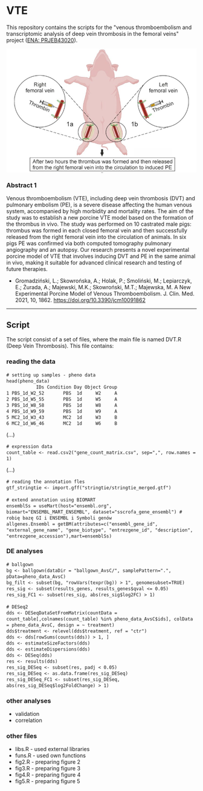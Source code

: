 # VTE
This repository contains the scripts for the "venous thromboembolism and transcriptomic analysis of deep vein thrombosis in the femoral veins" project ([ENA: PRJEB43020](https://www.ebi.ac.uk/ena/browser/view/PRJEB43020)).

<img align="middle" src="img/abs.jpg" alt="graphical abstract" wigth="300px" />

### Abstract 1
Venous thromboembolism (VTE), including deep vein thrombosis (DVT) and pulmonary embolism (PE), is a severe disease affecting the human venous system, accompanied by high morbidity and mortality rates. The aim of the study was to establish a new porcine VTE model based on the formation of the thrombus in vivo. The study was performed on 10 castrated male pigs: thrombus was formed in each closed femoral vein and then successfully released from the right femoral vein into the circulation of animals. In six pigs PE was confirmed via both computed tomography pulmonary angiography and an autopsy. Our research presents a novel experimental porcine model of VTE that involves inducing DVT and PE in the same animal in vivo, making it suitable for advanced clinical research and testing of future therapies.
* Gromadziński, L.; Skowrońska, A.; Holak, P.; Smoliński, M.; Lepiarczyk, E.; Żurada, A.; Majewski, M.K.; Skowroński, M.T.; Majewska, M. A New Experimental Porcine Model of Venous Thromboembolism. J. Clin. Med. 2021, 10, 1862. https://doi.org/10.3390/jcm10091862

---------------------------------------------------------------

## Script

The script consist of a set of files, where the main file is named DVT.R (Deep Vein Thrombosis). This file contains:
### reading the data
```
# setting up samples - pheno data
head(pheno_data)
           IDs Condition Day Object Group
1 PBS_1d_W2_52       PBS  1d     W2     A
2 PBS_1d_W5_55       PBS  1d     W5     A
3 PBS_1d_W8_58       PBS  1d     W8     A
4 PBS_1d_W9_59       PBS  1d     W9     A
5 MC2_1d_W3_43       MC2  1d     W3     B
6 MC2_1d_W6_46       MC2  1d     W6     B 
```
(...)
```
# expression data
count_table <- read.csv2("gene_count_matrix.csv", sep=",", row.names = 1)
```
(...)
```
# reading the annotation fles
gtf_stringtie <- import.gff("stringtie/stringtie_merged.gtf")

# extend annotation using BIOMART
ensemblSs = useMart(host="ensembl.org", biomart="ENSEMBL_MART_ENSEMBL", dataset="sscrofa_gene_ensembl") # robię bazę GI i ENSEMBL i Symboli genów
allgenes.Ensembl = getBM(attributes=c("ensembl_gene_id", "external_gene_name", "gene_biotype", "entrezgene_id", "description", "entrezgene_accession"),mart=ensemblSs)
```

### DE analyses
```
# ballgown
bg <- ballgown(dataDir = "ballgown_AvsC/", samplePattern=".", pData=pheno_data_AvsC)
bg_filt <- subset(bg, "rowVars(texpr(bg)) > 1", genomesubset=TRUE)
res_sig <- subset(results_genes, results_genes$qval <= 0.05)
res_sig_FC1 <- subset(res_sig, abs(res_sig$log2FC) > 1)

# DESeq2
dds <- DESeqDataSetFromMatrix(countData = count_table[,colnames(count_table) %in% pheno_data_AvsC$ids], colData = pheno_data_AvsC, design = ~ treatment)
dds$treatment <- relevel(dds$treatment, ref = "ctr")
dds <- dds[rowSums(counts(dds)) > 1, ]
dds <- estimateSizeFactors(dds)
dds <- estimateDispersions(dds)
dds <- DESeq(dds)
res <- results(dds)
res_sig_DESeq <- subset(res, padj < 0.05)
res_sig_DESeq <- as.data.frame(res_sig_DESeq)
res_sig_DESeq_FC1 <- subset(res_sig_DESeq, abs(res_sig_DESeq$log2FoldChange) > 1)
```
 ### other analyses
 * validation
 * correlation

### other files
* libs.R - used external libraries
* funs.R - used own functions
* fig2.R - preparing figure 2
* fig3.R - preparing figure 3
* fig4.R - preparing figure 4
* fig5.R - preparing figure 5

